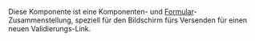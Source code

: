 Diese Komponente ist eine Komponenten- und [Formular](#form)-Zusammenstellung, speziell für den Bildschirm fürs Versenden für einen neuen Validierungs-Link.